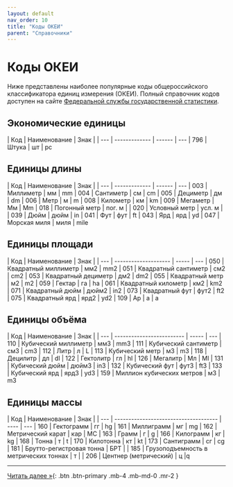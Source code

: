 ```yaml
---
layout: default
nav_order: 10
title: "Коды ОКЕИ"
parent: "Справочники"
---
```


# Коды ОКЕИ

Ниже представлены наиболее популярные коды общероссийского классификатора единиц измерения (ОКЕИ).
Полный справочник кодов доступен на сайте [Федеральной службы государственной статистики](https://rosstat.gov.ru/opendata/7708234640-okei).

## Экономические единицы

| Код | Наименование  | Знак   | 
| --- | ------------- | ------ | ---
| 796 | Штука         | шт     | pc


## Единицы длины

| Код | Наименование  | Знак   | 
| --- | ------------- | ------ | ---
| 003 | Миллиметр     | мм     | mm
| 004 | Сантиметр     | см     | cm
| 005 | Дециметр      | дм     | dm
| 006 | Метр          | м      | m
| 008 | Километр      | км     | km
| 009 | Мегаметр      | Мм     | Mm
| 018 | Погонный метр | пог. м |
| 020 | Условный метр | усл. м |
| 039 | Дюйм          | дюйм   | in
| 041 | Фут           | фут    | ft
| 043 | Ярд           | ярд    | yd
| 047 | Морская миля  | миля   | mile


## Единицы площади

| Код | Наименование         | Знак  | 
| --- | -------------------- | ----- | ---
| 050 | Квадратный миллиметр | мм2   | mm2
| 051 | Квадратный сантиметр | см2   | cm2
| 053 | Квадратный дециметр  | дм2   | dm2
| 055 | Квадратный метр      | м2    | m2
| 059 | Гектар               | га    | ha
| 061 | Квадратный километр  | км2   | km2
| 071 | Квадратный дюйм      | дюйм2 | in2
| 073 | Квадратный фут       | фут2  | ft2
| 075 | Квадратный ярд       | ярд2  | yd2
| 109 | Ар                   | а     | a


## Единицы объёма

| Код | Наименование              | Знак  | 
| --- | ------------------------- | ----- | ---
| 110 | Кубический миллиметр      | мм3   | mm3
| 111 | Кубический сантиметр      | см3   | cm3
| 112 | Литр                      | л     | L
| 113 | Кубический метр           | м3    | m3
| 118 | Децилитр                  | дл    | dl
| 122 | Гектолитр                 | гл    | hl
| 126 | Мегалитр                  | Мл    | Ml
| 131 | Кубический дюйм           | дюйм3 | in3
| 132 | Кубический фут            | фут3  | ft3
| 133 | Кубический ярд            | ярд3  | yd3
| 159 | Миллион кубических метров | м3    | m3


## Единицы массы

| Код | Наименование                          | Знак | 
| --- | ------------------------------------- | ---- | ---
| 160 | Гектограмм                            | гг   | hg
| 161 | Миллиграмм                            | мг   | mg
| 162 | Метрический карат                     |	кар  | МС
| 163 | Грамм                                 |	г    | g
| 166 | Килограмм                             |	кг   | kg
| 168 | Тонна                                 | т    | t
| 170 | Килотонна                             |	кт   | kt
| 173 | Сантиграмм                            |	сг   | cg
| 181 | Брутто-регистровая тонна              | БРТ  |
| 185 | Грузоподъемность в метрических тоннах | т    |
| 206 | Центнер (метрический)                 | ц    |q

---

[Читать далее &raquo;](/docs/dictionary/counterparty-detail){: .btn .btn-primary .mb-4 .mb-md-0 .mr-2 }
